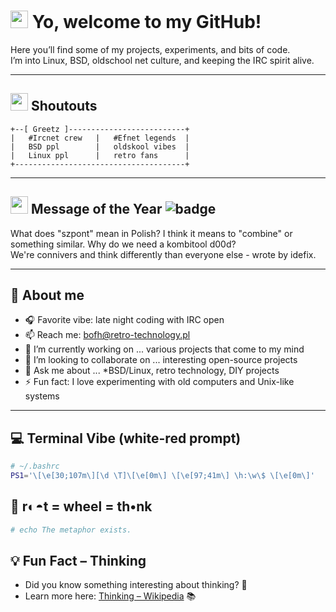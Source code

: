 # <img src="https://twemoji.maxcdn.com/v/latest/72x72/1f44b.png" width="28"/> Yo, welcome to my GitHub!

Here you’ll find some of my projects, experiments, and bits of code.  
I’m into Linux, BSD, oldschool net culture, and keeping the IRC spirit alive.

---

## <img src="https://twemoji.maxcdn.com/v/latest/72x72/1f64c.png" width="28"/> Shoutouts

```
+--[ Greetz ]--------------------------+    
|   #Ircnet crew   |   #Efnet legends  |
|   BSD ppl        |   oldskool vibes  |                 
|   Linux ppl      |   retro fans      |
+--------------------------------------+
```

---

## <img src="https://twemoji.maxcdn.com/v/latest/72x72/1f3c6.png" width="28"/> Message of the Year ![badge](https://img.shields.io/badge/Message_of_the_Year-🏆-brightgreen)

What does "szpont" mean in Polish? I think it means to "combine" or something similar. Why do we need a kombitool d00d?  
We're connivers and think differently than everyone else - wrote by idefix.

---

## 📡 About me

- 🎧 Favorite vibe: late night coding with IRC open  
- 📫 Reach me: bofh@retro-technology.pl  
- 🔭 I’m currently working on ... various projects that come to my mind  
- 👯 I’m looking to collaborate on ... interesting open-source projects   
- 💬 Ask me about ... *BSD/Linux, retro technology, DIY projects  
- ⚡ Fun fact: I love experimenting with old computers and Unix-like systems

---

## 💻 Terminal Vibe (white-red prompt)

```bash
# ~/.bashrc
PS1='\[\e[30;107m\][\d \T]\[\e[0m\] \[\e[97;41m\] \h:\w\$ \[\e[0m\]'
```
## 🥑 r◐◓t = wheel = th•nk
```bash
# echo The metaphor exists.
```
## 💡 Fun Fact – Thinking
- Did you know something interesting about thinking? 🤔  
- Learn more here: [Thinking – Wikipedia](https://en.wikipedia.org/wiki/Thinking) 📚
```

